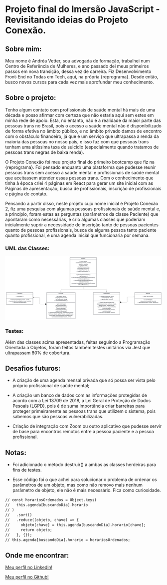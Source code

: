 # Projeto final do Imersão JavaScript - Revisitando ideias do Projeto Conexão.

## Sobre mim:

Meu nome é Andréa Vetter, sou advogada de formação, trabalhei num Centro de Referência de Mulheres, e ano passado dei meus primeiros passos em nova transição, dessa vez de carreira. Fiz Desenvolvimento Front-End no Todas em Tech, aqui, na própria {reprograma}. Desde então, busco novos cursos para cada vez mais aprofundar meu conhecimento. 

## Sobre o projeto:

Tenho algum contato com profissionais de saúde mental há mais de uma década e posso afirmar com certeza que não estaria aqui sem estes em minha rede de apoio. Esta, no entanto, não é a realidade da maior parte das pessoas trans no Brasil, pois o acesso a saúde mental não é disponibilizado de forma efetiva no âmbito público, e no âmbito privado damos de encontro com o obstáculo financeiro, já que é um serviço que ultrapassa a renda da maioria das pessoas no nosso país, e isso faz com que pessoas trans tenham uma altíssima taxa de suicídio (especialmente quando tratamos de pessoas trans negras de baixa renda).

O Projeto Conexão foi meu projeto final do primeiro bootcamp que fiz na {reprograma}. Foi pensado enquanto uma plataforma que pudesse reunir pessoas trans sem acesso a saúde mental e profissionais de saúde mental que aceitassem atender essas pessoas trans. Com o conhecimento que tinha à época criei 4 páginas em React para gerar um site inicial com as Páginas de apresentação, busca de profissionais, inscrição de profissionais e página de contato.

Pensando a partir disso, neste projeto cujo nome inicial é Projeto Conexão 2, fiz uma pesquisa com algumas pessoas profissionais de saúde mental e, a princípio, foram estas as perguntas (parâmetros da classe Paciente) que apontaram como necessárias, e crio algumas classes que poderiam inicialmente suprir a necessidade de inscrição tanto de pessoas pacientes quanto de pessoas profissionais, busca de alguma pessoa tanto paciente quanto profissional, e uma agenda inicial que funcionaria por semana. 

### UML das Classes:

![Alt text](UML-projeto-conexao-2.svg)

### Testes:

Além das classes acima apresentadas, feitas seguindo a Programação Orientada a Objetos, foram feitos também testes unitários via Jest que ultrapassam 80% de cobertura.

## Desafios futuros:

* A criação de uma agenda mensal privada que só possa ser vista pelo próprio profissional de saúde mental;

* A criação um banco de dados com as informações protegidas de acordo com a Lei 13709 de 2018, a Lei Geral de Proteção de Dados Pesoais (LGPD), pois é de suma importância criar barreiras para proteger primeiramente as pessoas trans que utilizem o sistema, pois sabemos que são pessoas vulnerabilizadas.

* Criação de integração com Zoom ou outro aplicativo que pudesse servir de base para encontros remotos entre a pessoa paciente e a pessoa profissional.

## Notas:

* Foi adicionado o método destruir() a ambas as classes herdeiras para fins de testes.

* Esse código foi o que achei para solucionar o problema de ordenar os parâmetros de um objeto, mas como não removo mais nenhum parâmetro de objeto, ele não é mais necessário. Fica como curiosidade.

 >
    // const horariosOrdenados = Object.keys(
    //   this.agenda[buscandoDia].horario
    // )
    //   .sort()
    //   .reduce((objeto, chave) => {
    //     objeto[chave] = this.agenda[buscandoDia].horario[chave];
    //     return objeto;
    //   }, {});
    // this.agenda[buscandoDia].horario = horariosOrdenados;

## Onde me encontrar:

[Meu perfil no Linkedin!](https://www.linkedin.com/in/andrea-vetter/)

[Meu perfil no Github!](https://github.com/sunset-raven/)